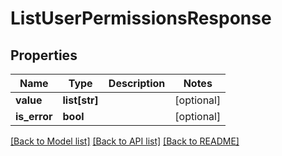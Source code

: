 # ListUserPermissionsResponse

## Properties
Name | Type | Description | Notes
------------ | ------------- | ------------- | -------------
**value** | **list[str]** |  | [optional] 
**is_error** | **bool** |  | [optional] 

[[Back to Model list]](../README.md#documentation-for-models) [[Back to API list]](../README.md#documentation-for-api-endpoints) [[Back to README]](../README.md)

